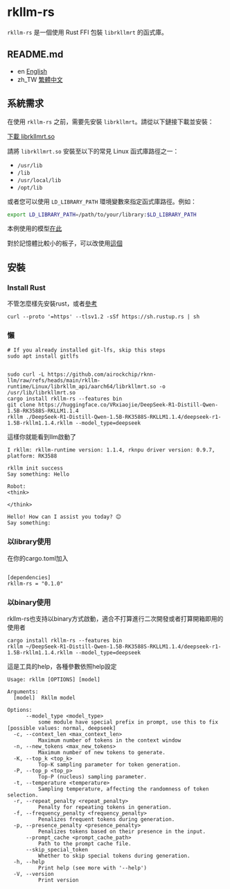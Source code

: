 # rkllm-rs

`rkllm-rs` 是一個使用 Rust FFI 包裝 `librkllmrt` 的函式庫。

## README.md

- en [English](README.md)
- zh_TW [繁體中文](README.zh_TW.md)

## 系統需求

在使用 `rkllm-rs` 之前，需要先安裝 `librkllmrt`。請從以下鏈接下載並安裝：

[下載 librkllmrt.so](https://github.com/airockchip/rknn-llm/raw/refs/heads/main/rkllm-runtime/Linux/librkllm_api/aarch64/librkllmrt.so)

請將 `librkllmrt.so` 安裝至以下的常見 Linux 函式庫路徑之一：

- `/usr/lib`
- `/lib`
- `/usr/local/lib`
- `/opt/lib`

或者您可以使用 `LD_LIBRARY_PATH` 環境變數來指定函式庫路徑。例如：

```sh
export LD_LIBRARY_PATH=/path/to/your/library:$LD_LIBRARY_PATH

```

本例使用的模型[在此](https://huggingface.co/VRxiaojie/DeepSeek-R1-Distill-Qwen-7B-RK3588S-RKLLM1.1.4)

對於記憶體比較小的板子，可以改使用[這個](https://huggingface.co/VRxiaojie/DeepSeek-R1-Distill-Qwen-1.5B-RK3588S-RKLLM1.1.4)

## 安裝

### Install Rust

不管怎麼樣先安裝rust，或者[參考](https://www.rust-lang.org/tools/install)

```
curl --proto '=https' --tlsv1.2 -sSf https://sh.rustup.rs | sh
```

### 懶

```
# If you already installed git-lfs, skip this steps
sudo apt install gitlfs


sudo curl -L https://github.com/airockchip/rknn-llm/raw/refs/heads/main/rkllm-runtime/Linux/librkllm_api/aarch64/librkllmrt.so -o /usr/lib/librkllmrt.so
cargo install rkllm-rs --features bin
git clone https://huggingface.co/VRxiaojie/DeepSeek-R1-Distill-Qwen-1.5B-RK3588S-RKLLM1.1.4
rkllm ./DeepSeek-R1-Distill-Qwen-1.5B-RK3588S-RKLLM1.1.4/deepseek-r1-1.5B-rkllm1.1.4.rkllm --model_type=deepseek
```

這樣你就能看到llm啟動了

```
I rkllm: rkllm-runtime version: 1.1.4, rknpu driver version: 0.9.7, platform: RK3588

rkllm init success
Say something: Hello

Robot: 
<think>

</think>

Hello! How can I assist you today? 😊
Say something:
```

### 以library使用

在你的cargo.toml加入

```

[dependencies]
rkllm-rs = "0.1.0"

```

### 以binary使用

rkllm-rs也支持以binary方式啟動，適合不打算進行二次開發或者打算開箱即用的使用者

```
cargo install rkllm-rs --features bin
rkllm ~/DeepSeek-R1-Distill-Qwen-1.5B-RK3588S-RKLLM1.1.4/deepseek-r1-1.5B-rkllm1.1.4.rkllm --model_type=deepseek
```

這是工具的help，各種參數依照help設定

```
Usage: rkllm [OPTIONS] [model]

Arguments:
  [model]  Rkllm model

Options:
      --model_type <model_type>
          some module have special prefix in prompt, use this to fix [possible values: normal, deepseek]
  -c, --context_len <max_context_len>
          Maximum number of tokens in the context window
  -n, --new_tokens <max_new_tokens>
          Maximum number of new tokens to generate.
  -K, --top_k <top_k>
          Top-K sampling parameter for token generation.
  -P, --top_p <top_p>
          Top-P (nucleus) sampling parameter.
  -t, --temperature <temperature>
          Sampling temperature, affecting the randomness of token selection.
  -r, --repeat_penalty <repeat_penalty>
          Penalty for repeating tokens in generation.
  -f, --frequency_penalty <frequency_penalty>
          Penalizes frequent tokens during generation.
  -p, --presence_penalty <presence_penalty>
          Penalizes tokens based on their presence in the input.
      --prompt_cache <prompt_cache_path>
          Path to the prompt cache file.
      --skip_special_token
          Whether to skip special tokens during generation.
  -h, --help
          Print help (see more with '--help')
  -V, --version
          Print version
```
